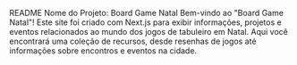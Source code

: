 README
Nome do Projeto: Board Game Natal
Bem-vindo ao "Board Game Natal"! 
Este site foi criado com Next.js para exibir informações, projetos e eventos relacionados ao mundo dos jogos de tabuleiro em Natal. 
Aqui você encontrará uma coleção de recursos, desde resenhas de jogos até informações sobre encontros e eventos na cidade.
